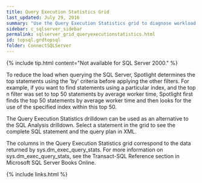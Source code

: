 ```yaml
---
title: Query Execution Statistics Grid
last_updated: July 29, 2016
summary: "Use the Query Execution Statistics grid to diagnose workload issues by displaying SQL statements that match particular criteria."
sidebar: c_sqlserver_sidebar
permalink: sqlserver_grid_queryexecutionstatistics.html
id: topsql.grdtopsql
folder: ConnectSQLServer
---
```


{% include tip.html content="Not available for SQL Server 2000." %}

To reduce the load when querying the SQL Server, Spotlight determines the top statements using the 'by' criteria before applying the other filters. For example, if you want to find statements using a particular index, and the top n filter was set to top 50 statements by average worker time, Spotlight first finds the top 50 statements by average worker time and then looks for the use of the specified index within this top 50.

The Query Execution Statistics drilldown can be used as an alternative to the SQL Analysis drilldown. Select a statement in the grid to see the complete SQL statement and the query plan in XML.

The columns in the Query Execution Statistics grid correspond to the data returned by sys.dm_exec_query_stats. For more information on sys.dm_exec_query_stats, see the Transact-SQL Reference section in Microsoft SQL Server Books Online.


{% include links.html %}
